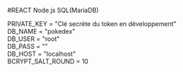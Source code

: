 #REACT Node.js SQL(MariaDB)

PRIVATE_KEY = "Clé secrète du token en développement"  
DB_NAME = "pokedex"  
DB_USER = "root"  
DB_PASS = ""  
DB_HOST = "localhost"  
BCRYPT_SALT_ROUND = 10  